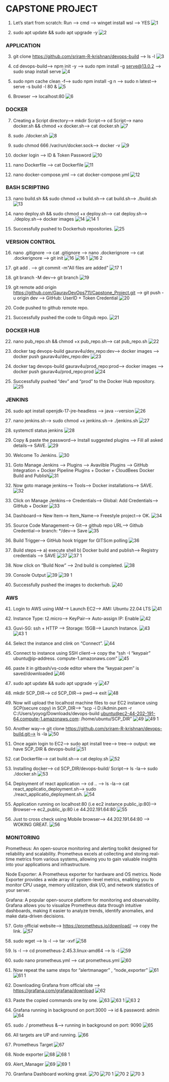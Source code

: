 <h1>CAPSTONE PROJECT</h1>
<p>

1. Let’s start from scratch: Run --> cmd --> winget install wsl --> YES
![1](https://github.com/GauravDevOps711/test/assets/135973657/d8b149e7-5b00-46d2-a801-3cc6486fccba)

2. sudo apt update && sudo apt upgrade -y 
![2](https://github.com/GauravDevOps711/test/assets/135973657/67fdc8f8-9109-4ae0-9d73-1d23d78610c4)
</p>

<h3><b>APPLICATION</b></h3>

3. git clone https://github.com/sriram-R-krishnan/devops-build --> ls -l
![3](https://github.com/GauravDevOps711/test/assets/135973657/e975c70c-01b2-47e6-b5f2-b74116a4a6eb)

4. cd devops-build--> npm init -y --> sudo npm install -g serve@13.0.2 --> sudo snap install serve
![4](https://github.com/GauravDevOps711/test/assets/135973657/68450cb7-b95d-45dd-96fa-6c29b78d7408)

5. sudo npm cache clean -f--> sudo npm install -g n --> sudo n latest--> serve -s build -l 80 &
![5](https://github.com/GauravDevOps711/test/assets/135973657/64a53eeb-c03e-4c0c-af4d-294c2fc1833a)

6. Browser --> localhost:80
![6](https://github.com/GauravDevOps711/test/assets/135973657/91f41e64-e977-446d-a7a3-92b92242329a)

</p>

<h3><b>DOCKER</b></h3><p>

7. Creating a Script directory--> mkdir Script--> cd Script--> nano docker.sh && chmod +x docker.sh--> cat docker.sh 
![7](https://github.com/GauravDevOps711/test/assets/135973657/3d7aa665-655f-40b9-8c46-77da432c6e79)

8. sudo ./docker.sh 
![8](https://github.com/GauravDevOps711/test/assets/135973657/bf2aa5ce-63c2-476b-83ac-6e5b0cbff7dd)

9. sudo chmod 666 /var/run/docker.sock--> docker -v 
![9](https://github.com/GauravDevOps711/test/assets/135973657/55231e52-cc07-49f8-be75-d75d75d26133)

10. docker login --> ID & Token Password 
![10](https://github.com/GauravDevOps711/test/assets/135973657/cefa6ce0-5c41-4809-85e0-800ae5489824)

11. nano Dockerfile --> cat Dockerfile 
![11](https://github.com/GauravDevOps711/test/assets/135973657/0cfa89b3-b50d-4305-8f6b-3b4c2cf65faf)

12. nano docker-compose.yml --> cat docker-compose.yml
![12](https://github.com/GauravDevOps711/test/assets/135973657/f179dda3-b579-48fa-865b-20d04ff817a7)

</p>

<h3><b>BASH SCRIPTING</b></h3><p>

13. nano build.sh && sudo chmod +x build.sh--> cat build.sh--> ./build.sh 
![13](https://github.com/GauravDevOps711/test/assets/135973657/c1ed43f7-ad0d-4532-b326-873e6050328b)

14. nano deploy.sh && sudo chmod +x deploy.sh--> cat deploy.sh--> ./deploy.sh--> docker images ![14](https://github.com/GauravDevOps711/test/assets/135973657/fb5ee60b-4d19-47a9-b5ea-b71a03177f81)
![14 1](https://github.com/GauravDevOps711/test/assets/135973657/7570363b-b73b-44af-87fc-92e1e949f6a8)


15. Successfully pushed to Dockerhub repositories. ![25](https://github.com/GauravDevOps711/Capstone_Project/assets/135973657/e4c1e48e-695c-4f78-8bd3-cd62bf389d28)


</p>

<h3><b>VERSION CONTROL</b></h3><p>

16. nano .gitignore --> cat .gitignore --> nano .dockerignore --> cat .dockerignore --> git init ![16](https://github.com/GauravDevOps711/test/assets/135973657/0db8bce7-33c9-4898-afb9-5ebe9a1a361f)
![16 1](https://github.com/GauravDevOps711/test/assets/135973657/49954806-7f24-496f-ae09-890c9fd44315)
![16 2](https://github.com/GauravDevOps711/test/assets/135973657/ad2a135d-ef93-4b06-92d9-1e8bf90070bc)


17. git add . --> git commit -m"All files are added" ![17 1](https://github.com/GauravDevOps711/test/assets/135973657/444ad619-a75c-4d2b-b639-30e51ad9fb66)

 

18. git branch -M dev--> git branch ![19](https://github.com/GauravDevOps711/test/assets/135973657/4cdd7851-16b0-4635-8986-38f44cdb4aeb)



19. git remote add origin https://github.com/GauravDevOps711/Capstone_Project.git --> git push -u origin dev --> GitHub: UserID + Token Credential ![20](https://github.com/GauravDevOps711/test/assets/135973657/985dfc0e-8551-4c53-af49-9356a60a1630)


20. Code pushed to github remote repo. 
21. Successfully pushed the code to Gitgub repo. ![21](https://github.com/GauravDevOps711/Capstone_Project/assets/135973657/3c66da5c-4999-45f8-9e1b-c5426feda3fb)

</p>

<h3><b>DOCKER HUB</b></h3><p>

22. nano pub_repo.sh && chmod +x pub_repo.sh--> cat pub_repo.sh ![22](https://github.com/GauravDevOps711/Capstone_Project/assets/135973657/63016bcb-f501-4720-95ac-4c0f82adb75c)


23. docker tag devops-build gaurav4u/dev_repo:dev--> docker images --> docker push  gaurav4u/dev_repo:dev ![23](https://github.com/GauravDevOps711/test/assets/135973657/524fe955-eb7a-48b6-95b7-dd7309752ff2)


24. docker tag devops-build gaurav4u/prod_repo:prod--> docker images --> docker push gaurav4u/prod_repo:prod ![24](https://github.com/GauravDevOps711/test/assets/135973657/c5dd6bcb-e92f-4f3b-97a9-1b7513c8313f)


25. Successfully pushed “dev” and “prod” to the Docker Hub repository. ![25](https://github.com/GauravDevOps711/Capstone_Project/assets/135973657/be660e56-107f-429e-ba74-9a4f1b3e7562)

</p>


<h3><b>JENKINS</b></h3><p>

26. sudo apt install openjdk-17-jre-headless --> java --version ![26](https://github.com/GauravDevOps711/Capstone_Project/assets/135973657/7eca7126-43f4-44dd-8d47-936847a033c6)


27. nano jenkins.sh--> sudo chmod +x jenkins.sh--> ./jenkins.sh ![27](https://github.com/GauravDevOps711/test/assets/135973657/34622e4e-cc13-4cb9-a440-d0a77b5f822c)


28. systemctl status jenkins ![28](https://github.com/GauravDevOps711/test/assets/135973657/f0f375fa-2c87-460b-ad7b-7aecfdacb988)


29. Copy & paste the password--> Install suggested plugins --> Fill all asked details--> SAVE. ![29](https://github.com/GauravDevOps711/test/assets/135973657/7780a69d-be48-4664-9459-45ec97dc9dd4)


30. Welcome To Jenkins. ![30](https://github.com/GauravDevOps711/test/assets/135973657/8627a448-397a-4369-8267-6ee8ceb26688)


31. Goto Manage Jenkins --> Plugins --> Avavilble Plugins --> GitHub Integration + Docker Pipeline Plugins + Docker + CloudBees Docker Build and Publish![31](https://github.com/GauravDevOps711/test/assets/135973657/e62cd89f-f919-46bc-80df-020db2ed3464)


32. Now goto manage jenkins--> Tools--> Docker installations--> SAVE. ![32](https://github.com/GauravDevOps711/test/assets/135973657/87070011-31bd-4533-b64d-63c635d9c00a)


33. Click on Manage Jenkins--> Credentials--> Global: Add Credentials--> GitHub + Docker ![33](https://github.com/GauravDevOps711/test/assets/135973657/d5cabed3-caed-4b17-ac6f-1803dae59b60)


34. Dashboard--> New Item--> Item_Name--> Freestyle project--> OK. ![34](https://github.com/GauravDevOps711/test/assets/135973657/088be962-c993-491b-b5b1-5c9bdd74727f)


35. Source Code Management--> Git--> github repo URL--> Github Credential--> branch: */dev--> Save ![35](https://github.com/GauravDevOps711/test/assets/135973657/8c48fcd0-80ab-424d-a265-abfe211a8bb3)


36. Build Trigger--> GitHub hook trigger for GITScm polling ![36](https://github.com/GauravDevOps711/test/assets/135973657/9071a5c9-b2bb-4f07-b07a-92365f541548)


37. Build steps--> a) execute shell b) Docker build and publish--> Registry credentials --> SAVE ![37](https://github.com/GauravDevOps711/test/assets/135973657/2440fae4-c925-4962-ba46-70141d877945)
![37 1](https://github.com/GauravDevOps711/test/assets/135973657/21ab17e9-bbbc-4cdb-916c-bc1a9bf3b4c0)


38. Now click on “Build Now” --> 2nd build is completed. ![38](https://github.com/GauravDevOps711/test/assets/135973657/566ec2ec-4f2f-4c57-9334-1a67b6201df2)


39. Console Output  ![39](https://github.com/GauravDevOps711/test/assets/135973657/dd94194b-70bd-4f59-b123-d5776a92574a)
![39 1](https://github.com/GauravDevOps711/test/assets/135973657/beec6d51-1d0c-44d7-9dde-14ddddaafa42)


40. Successfully pushed the images to dockerhub. ![40](https://github.com/GauravDevOps711/test/assets/135973657/64b7433d-e0b5-4391-acce-cf510b7e6437)

</p>


<h3><b>AWS</b></h3><p>

41. Login to AWS using IAM--> Launch EC2--> AMI: Ubuntu 22.04 LTS ![41](https://github.com/GauravDevOps711/test/assets/135973657/a1bd08ad-441e-4f25-b2ec-77fd7bba0735)


42. Instance Type: t2.micro--> KeyPair--> Auto-assign IP: Enable ![42](https://github.com/GauravDevOps711/test/assets/135973657/fe05df6d-7178-4944-8d08-590e7ffe2b3d)


43. Guvi-SG: ssh + HTTP --> Storage: 15GB--> Launch Instance.  ![43](https://github.com/GauravDevOps711/test/assets/135973657/475de5e0-cc8b-4d80-b098-702d7439bc62)
![43 1](https://github.com/GauravDevOps711/test/assets/135973657/3471fff4-8c34-40f7-be1c-4644ebcb6743)


44. Select the instance and clink on “Connect”. ![44](https://github.com/GauravDevOps711/test/assets/135973657/63ab534e-3446-403b-8a88-02b313d694cd)


45. Connect to instance using SSH client--> copy the “ssh -I “keypair” ubuntu@ip-address. compute-1.amazonaws.com” ![45](https://github.com/GauravDevOps711/test/assets/135973657/2a881798-87a1-4955-98d2-1481b6b245ad)


46. paste it in gitbash/vs-code editor where the “keypair.pem” is saved/downloaded ![46](https://github.com/GauravDevOps711/test/assets/135973657/6223edb9-cb24-44e9-9bb3-ce5445529e03)


47. sudo apt update && sudo apt upgrade -y ![47](https://github.com/GauravDevOps711/test/assets/135973657/aa79418b-15b0-4a1e-8184-768ced00ebcc)


48. mkdir SCP_DIR--> cd SCP_DIR--> pwd--> exit  ![48](https://github.com/GauravDevOps711/test/assets/135973657/68e46871-efe2-4d3a-98c2-7536235cd846)


49. Now will upload the localhost machine files to our EC2 instance using SCP(secure copy) in SCP_DIR--> “scp -i D:/Admin.pem -r C:/Users/yoyog/Downloads/devops-build ubuntu@ec2-44-202-191-64.compute-1.amazonaws.com: /home/ubuntu/SCP_DIR”  ![49](https://github.com/GauravDevOps711/test/assets/135973657/010d661e-0c90-4cfd-ab9d-5f0b8d3cda17)
![49 1](https://github.com/GauravDevOps711/test/assets/135973657/f48c985f-75a4-4061-a66b-2907fbf0d571)


50. Another way--> git clone https://github.com/sriram-R-krishnan/devops-build.git--> ls -la ![50](https://github.com/GauravDevOps711/test/assets/135973657/bd60cb7a-d497-42c0-8343-5b1ad2f607c2)


51. Once again login to EC2--> sudo apt install tree--> tree--> output: we have SCP_DIR & devops-build ![51](https://github.com/GauravDevOps711/test/assets/135973657/a2c0ffd7-e719-4ece-a99c-8613841e7696)


52. cat Dockerfile--> cat build.sh--> cat deploy.sh ![52](https://github.com/GauravDevOps711/test/assets/135973657/30f05c03-ff07-4f96-b91c-0e1a275f2b63)


53. Installing docker--> cd SCP_DIR/devops-build/ Script--> ls -la--> sudo ./docker.sh ![53](https://github.com/GauravDevOps711/test/assets/135973657/5afa4dac-2122-4442-8fe6-7bdc4db2713c)


54. Deployment of react application --> cd .. --> ls -la--> cat react_applicatio_deployment.sh--> sudo ./react_applicatio_deployment.sh. ![54](https://github.com/GauravDevOps711/test/assets/135973657/77407672-a456-49e0-bdbe-f62f5aa43549)


55. Application running on localhost:80 (i.e ec2 instance public_ip:80)--> Browser--> ec2_public_ip:80 i.e 44.202.191.64:80 ![55](https://github.com/GauravDevOps711/test/assets/135973657/b6ffc435-bbbc-415d-b4c5-dbece8b907ef)


56. Just to cross check using Mobile browser--> 44.202.191.64:80 --> WOKING GREAT. ![56](https://github.com/GauravDevOps711/test/assets/135973657/54cfe81d-cda8-4d4b-a0fc-c4d82e438d06)


</p>

<h3><b>MONITORING</b></h3><p>

Prometheus: An open-source monitoring and alerting toolkit designed for reliability and scalability. Prometheus excels at collecting and storing real-time metrics from various systems, allowing you to gain valuable insights into your applications and infrastructure.

Node Exporter: A Prometheus exporter for hardware and OS metrics. Node Exporter provides a wide array of system-level metrics, enabling you to monitor CPU usage, memory utilization, disk I/O, and network statistics of your server.

Grafana: A popular open-source platform for monitoring and observability. Grafana allows you to visualize Prometheus data through intuitive dashboards, making it easier to analyze trends, identify anomalies, and make data-driven decisions.

57. Goto official website--> https://prometheus.io/download/ --> copy the link. ![57](https://github.com/GauravDevOps711/test/assets/135973657/77dc8eb0-5385-4cda-a09c-c009a51ee227)


58. sudo wget <paste the url> --> ls -l --> tar -xvf <file name>  ![58](https://github.com/GauravDevOps711/test/assets/135973657/57bfdcd7-4be2-4ce5-a42b-d523a0e46bbb)


59. ls -l --> cd prometheus-2.45.3.linux-amd64 --> ls -l ![59](https://github.com/GauravDevOps711/test/assets/135973657/69834537-0248-403e-a6f7-d1b970b5ace9)


60. sudo nano prometheus.yml --> cat prometheus.yml ![60](https://github.com/GauravDevOps711/test/assets/135973657/d8e36c9c-07f3-4083-a5e1-f298cf2f8b25)


61. Now repeat the same steps for “alertmanager” , “node_exporter” ![61](https://github.com/GauravDevOps711/test/assets/135973657/ffffa089-bf62-44f6-8cd8-c41cad55accc)
![61 1](https://github.com/GauravDevOps711/test/assets/135973657/aca33882-8962-48bd-888a-8a7a8aac88f9)


62. Downloading Grafana from official site --> https://grafana.com/grafana/download ![62](https://github.com/GauravDevOps711/test/assets/135973657/b3ddb0c2-2dc5-4aa2-b1ec-d59d38bda023)


63. Paste the copied commands one by one.  ![63](https://github.com/GauravDevOps711/test/assets/135973657/62c20ea7-488b-4340-bebe-1ed35a4c190a)
![63 1](https://github.com/GauravDevOps711/test/assets/135973657/7c51d9cf-80e0-47f2-acf2-cda4c93503c9)
![63 2](https://github.com/GauravDevOps711/test/assets/135973657/2a0fc781-f8d4-406b-8fe8-0316ba2d5895)


64. Grafana running in background on port:3000 --> id & password: admin ![64](https://github.com/GauravDevOps711/test/assets/135973657/8ef42ea7-9161-4bbb-a760-4a83552b44af)


65. sudo ./ prometheus  &--> running in background on port: 9090 ![65](https://github.com/GauravDevOps711/test/assets/135973657/e3d7918a-fd1d-40f6-acdc-17830e989ddf)


66. All targets are UP and running. ![66](https://github.com/GauravDevOps711/test/assets/135973657/76a14f00-42f6-4704-bfa3-30decbe87ae3)


67. Prometheus Target ![67](https://github.com/GauravDevOps711/test/assets/135973657/02e59c3b-a9b4-406b-b8d6-73cdbf73552a)


68. Node exporter ![68](https://github.com/GauravDevOps711/test/assets/135973657/5bba8655-353a-48fa-b6b5-c8d8e00c39cf)
![68 1](https://github.com/GauravDevOps711/test/assets/135973657/9e467ccb-8d8a-4894-a39b-35fadca451b2)


69. Alert_Manager ![69](https://github.com/GauravDevOps711/test/assets/135973657/c0aea7ab-f1e4-4f04-b815-bf715216c1aa)
![69 1](https://github.com/GauravDevOps711/test/assets/135973657/e27c3286-5f36-4ea5-9427-c065ae7dece1)


70. Granfana Dashboard working great. ![70](https://github.com/GauravDevOps711/test/assets/135973657/0ec34954-3b17-4dff-83f1-80bc4689ca11)
![70 1](https://github.com/GauravDevOps711/test/assets/135973657/f9bed36c-a99e-45f4-b522-bbdbcc3ba298)
![70 2](https://github.com/GauravDevOps711/test/assets/135973657/5183837a-a14b-4296-8473-3a949b79d85d)
![70 3](https://github.com/GauravDevOps711/test/assets/135973657/9d660abf-190a-4c90-954e-4ffdbba770a2)

</p>
